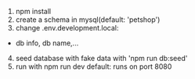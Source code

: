 1. npm install
2. create a schema in mysql(default: 'petshop')
3. change .env.development.local:

- db info, db name,...

4. seed database with fake data with 'npm run db:seed'
5. run with npm run dev
   default: runs on port 8080
